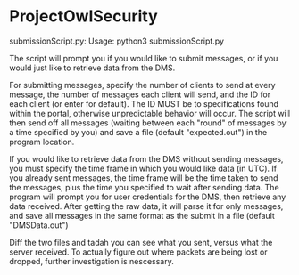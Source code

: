 # ProjectOwlSecurity

submissionScript.py:
Usage: python3 submissionScript.py

The script will prompt you if you would like to submit messages, or if you would just like to retrieve data from the DMS. 

For submitting messages, specify the number of clients to send at every message, the number of messages each client will send, and the ID for each client (or enter for default). The ID MUST be to specifications found within the portal, otherwise unpredictable behavior will occur. The script will then send off all messages (waiting between each "round" of messages by a time specified by you) and save a file (default "expected.out") in the program location.

If you would like to retrieve data from the DMS without sending messages, you must specify the time frame in which you would like data (in UTC). If you already sent messages, the time frame will be the time taken to send the messages, plus the time you specified to wait after sending data. The program will prompt you for user credentials for the DMS, then retrieve any data received. After getting the raw data, it will parse it for only messages, and save all messages in the same format as the submit in a file (default "DMSData.out")

Diff the two files and tadah you can see what you sent, versus what the server received. 
To actually figure out where packets are being lost or dropped, further investigation is nescessary.
